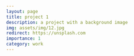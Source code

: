 ```yaml
---
layout: page
title: project 1
description: a project with a background image
img: assets/img/12.jpg
redirect: https://unsplash.com
importance: 1
category: work
---
```



